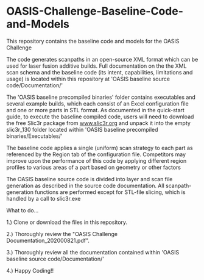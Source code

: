 # OASIS-Challenge-Baseline-Code-and-Models
This repository contains the baseline code and models for the OASIS Challenge

The code generates scanpaths in an open-source XML format which can be used for laser fusion additive builds.  Full documentation on the the XML scan schema and the baseline code (its intent, capabilities, limitations and usage) is located within this repository at 'OASIS baseline source code/Documentation/'

The 'OASIS baseline precompiled binaries' folder contains executables and several example builds, which each consist of an Excel configuration file and one or more parts in STL format. As documented in the quick-start guide, to execute the baseline compiled code, users will need to download the free Slic3r package from www.slic3r.org and unpack it into the empty slic3r_130 folder located within 'OASIS baseline precompiled binaries/Executables/'

The baseline code applies a single (uniform) scan strategy to each part as referenced by the Region tab of the configuration file.  Competitors may improve upon the performance of this code by applying different region profiles to various areas of a part based on geometry or other factors

The OASIS baseline source code is divided into layer and scan file generation as described in the source code documentation.  All scanpath-generation functions are performed except for STL-file slicing, which is handled by a call to slic3r.exe

What to do...

1.) Clone or download the files in this repository.

2.) Thoroughly review the "OASIS Challenge Documentation_202000821.pdf".

3.) Thoroughly review all the documentation contained within 'OASIS baseline source code/Documentation/'

4.) Happy Coding!!
